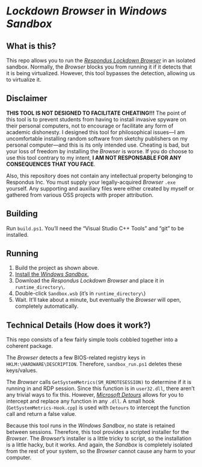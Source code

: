 <!-- Lockdown Browser in Windows Sandbox
     https://github.com/gucci-on-fleek/lockdown-browser
     SPDX-License-Identifier: MPL-2.0+
     SPDX-FileCopyrightText: 2020 gucci-on-fleek
-->
# _Lockdown Browser_ in _Windows Sandbox_

## What is this?

This repo allows you to run the [_Respondus Lockdown Browser_](https://web.respondus.com/he/lockdownbrowser/) in an isolated sandbox. Normally, the _Browser_ blocks you from running it if it detects that it is being virtualized. However, this tool bypasses the detection, allowing us to virtualize it.

## Disclaimer
**THIS TOOL IS NOT DESIGNED TO FACILITATE CHEATING!!!** The point of this tool is to prevent students from having to install invasive spyware on their personal computers, not to encourage or facilitate any form of academic dishonesty. I designed this tool for philosophical issues—I am uncomfortable installing random software from sketchy publishers on my personal computer—and this is its only intended use. Cheating is bad, but your loss of freedom by installing the _Browser_ is worse. If you do choose to use this tool contrary to my intent, **I AM NOT RESPONSABLE FOR ANY CONSEQUENCES THAT YOU FACE**. 

Also, this repository does not contain any intellectual property belonging to Respondus Inc. You must supply your legally-acquired _Browser_ `.exe` yourself. Any supporting and auxiliary files were either created by myself or gathered from various OSS projects with proper attribution.

## Building

Run `build.ps1`. You’ll need the “Visual Studio C++ Tools” and “git” to be installed.

## Running

1. Build the project as shown above.
2. [Install the _Windows Sandbox_.](https://www.howtogeek.com/399290/how-to-use-windows-10s-new-sandbox-to-safely-test-apps/)
3. Download the _Respondus Lockdown Browser_ and place it in `runtime_directory\`.
4. Double-click `Sandbox.wsb` (it’s in `runtime_directory\`)
5. Wait. It’ll take about a minute, but eventually the _Browser_ will open, completely automatically.

## Technical Details (How does it work?)

This repo consists of a few fairly simple tools cobbled together into a coherent package. 

The _Browser_ detects a few BIOS-related registry keys in `HKLM:\HARDWARE\DESCRIPTION`. Therefore, `sandbox_run.ps1` deletes these keys/values.

The _Browser_ calls `GetSystemMetrics(SM_REMOTESESSION)` to determine if it is running in and RDP session. Since this function is in `user32.dll`, there aren’t any trivial ways to fix this. However, [_Microsoft Detours_](https://github.com/microsoft/Detours) allows for you to intercept and replace any function in any `.dll`. A small hook (`GetSystemMetrics-Hook.cpp`) is used with `Detours` to intercept the function call and return a false value.

Because this tool runs in the _Windows Sandbox_, no state is retained between sessions. Therefore, this tool provides a scripted installer for the _Browser_. The _Browser_’s installer is a little tricky to script, so the installation is a little hacky, but it works. And again, the _Sandbox_ is completely isolated from the rest of your system, so the _Browser_ cannot cause any harm to your computer.
